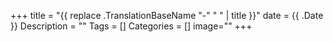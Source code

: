 +++
title = "{{ replace .TranslationBaseName "-" " " | title }}"
date = {{ .Date }}
Description = ""
Tags = []
Categories = []
image=""
+++

<div class="mermaid">
</div>
